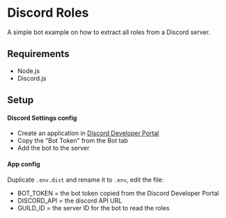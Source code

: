 # Discord Roles

A simple bot example on how to extract all roles from a Discord server.

## Requirements

- Node.js
- Discord.js

## Setup

#### Discord Settings config

- Create an application in [Discord Developer Portal](https://discord.com/developers/applications)
- Copy the "Bot Token" from the Bot tab
- Add the bot to the server

#### App config

Duplicate `.env.dist` and rename it to `.env`, edit the file:

- BOT_TOKEN = the bot token copied from the Discord Developer Portal
- DISCORD_API = the discord API URL
- GUILD_ID = the server ID for the bot to read the roles
